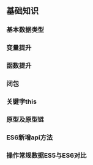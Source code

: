 ## 基础知识

### 基本数据类型

### 变量提升
### 函数提升
### 闭包
### 关键字this
### 原型及原型链
### ES6新增api方法
### 操作常规数据ES5与ES6对比

